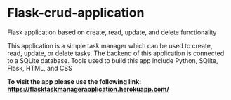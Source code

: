 # Flask-crud-application

Flask application based on create, read, update, and delete functionality  

This application is a simple task manager which can be used to create, read, update, or delete tasks. The backend of this application is connected to a SQLite database. Tools used to build this app include Python, SQlite, Flask, HTML, and CSS

<b>To visit the app please use the following link:<b>
https://flasktaskmanagerapplication.herokuapp.com/
